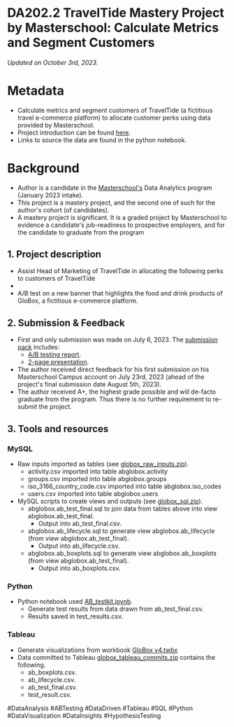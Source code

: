 # DA202.2 TravelTide Mastery Project by Masterschool: Calculate Metrics and Segment Customers
###### Updated on October 3rd, 2023.
# Metadata
* Calculate metrics and segment customers of TravelTide (a fictitious travel e-commerce platform) to allocate customer perks using data provided by Masterschool.
* Project introduction can be found [here](https://cms.master.school/cms-january-2023/202/project-overview).
* Links to source the data are found in the python notebook.
# Background
* Author is a candidate in the [Masterschool's](https://www.masterschool.com/) Data Analytics program (January 2023 intake).
* This project is a mastery project, and the second one of such for the author's cohort (of candidates).
* A mastery project is significant. It is a graded project by Masterschool to evidence a candidate's job-readiness to prospective employers, and for the candidate to graduate from the program

## 1. Project description
 * Assist Head of Marketing of TravelTide in allocating the following perks to customers of TravelTide  
 *
 *   A/B test on a new banner that highlights the food and drink products of GloBox, a fictitious e-commerce platform.

## 2. Submission & Feedback
 * First and only submission was made on July 6, 2023. The [submission pack](https://github.com/coderedstorage/globox/blob/f41a12aab900ea02881c509247a6d3f0f95e4f22/Submission_AB_testing_project_AK.zip) includes:
    * [A/B testing report](https://github.com/coderedstorage/globox/blob/main/GloBox%20AB%20Testing%20Report%20-%20AK.pdf).
    * [2-page presentation](https://github.com/coderedstorage/globox/blob/main/GloBox%20AB%20Testing%20Presentation%20-%20AK.pdf).
 * The author received direct feedback for his first submission on his Masterschool Campus account on July 23rd, 2023 (ahead of the project's final submission date August 5th, 2023).
 * The author received A+, the highest grade possible and will de-facto graduate from the program. Thus there is no further requirement to re-submit the project. 

## 3. Tools and resources
### MySQL
 * Raw inputs imported as tables (see [globox_raw_inputs.zip](https://github.com/coderedstorage/globox/blob/main/globox_raw_inputs.zip)).
    * activity.csv imported into table abglobox.activity
    * groups.csv imported into table abglobox.groups
    * iso_3166_country_code.csv imported into table abglobox.iso_codes
    * users.csv imported into table abglobox.users
 * MySQL scripts to create views and outputs (see [globox_sql.zip](https://github.com/coderedstorage/globox/blob/main/globox_sql.zip)).
    *  abglobox.ab_test_final.sql to join data from tables above into view abglobox.ab_test_final.
        *  Output into ab_test_final.csv.
    *  abglobox.ab_lifecycle.sql to generate view abglobox.ab_lifecycle (from view abglobox.ab_test_final).
        *  Output into ab_lifecycle.csv.
    *  abglobox.ab_boxplots.sql to generate view abglobox.ab_boxplots (from view abglobox.ab_test_final).
        *  Output into ab_boxplots.csv.
### Python
 * Python notebook used [AB_testkit.ipynb](https://github.com/coderedstorage/globox/blob/main/AB_testkit.ipynb).
    *  Generate test results from data drawn from ab_test_final.csv.
    *  Results saved in test_results.csv.
### Tableau
 * Generate visualizations from workbook [GloBox v4.twbx](https://github.com/coderedstorage/globox/blob/main/GloBox%20v4.twbx) 
 * Data committed to Tableau [globox_tableau_commits.zip](https://github.com/coderedstorage/globox/blob/main/globox_tableau_commits.zip) contains the following.
    *  ab_boxplots.csv.
    *  ab_lifecycle.csv.
    *  ab_test_final.csv.
    *  test_result.csv.

#DataAnalysis #ABTesting #DataDriven #Tableau #SQL #Python #DataVisualization #DataInsights #HypothesisTesting
